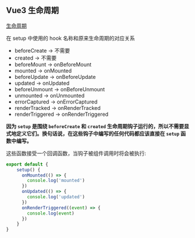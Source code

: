## Vue3 生命周期

[生命周期](https://v3.vuejs.org/guide/composition-api-lifecycle-hooks.html)

在 setup 中使用的 hook 名称和原来生命周期的对应关系

- beforeCreate -> 不需要
- created -> 不需要
- beforeMount -> onBeforeMount
- mounted -> onMounted
- beforeUpdate -> onBeforeUpdate
- updated -> onUpdated
- beforeUnmount -> onBeforeUnmount
- unmounted -> onUnmounted
- errorCaptured -> onErrorCaptured
- renderTracked -> onRenderTracked
- renderTriggered -> onRenderTriggered

**因为 `setup` 是围绕 `beforeCreate` 和 `created` 生命周期钩子运行的，所以不需要显式地定义它们。换句话说，在这些钩子中编写的任何代码都应该直接在 `setup` 函数中编写。**

这些函数接受一个回调函数，当钩子被组件调用时将会被执行:

```js
export default {
    setup() {
      onMounted(() => {
        console.log('mounted')
      })
      onUpdated(() => {
        console.log('updated')
      })
      onRenderTriggered((event) => {
        console.log(event)
      })
    }
}
```

